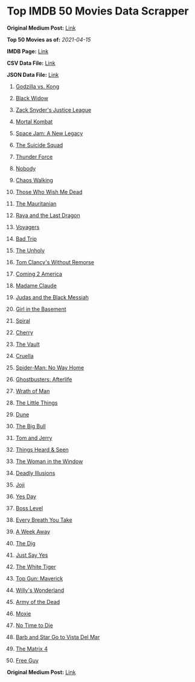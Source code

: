 # Top IMDB 50 Movies Data Scrapper

**Original Medium Post:** [Link](https://medium.com/@nishantsahoo/which-movie-should-i-watch-5c83a3c0f5b1) 

**Top 50 Movies as of:** _2021-04-15_

**IMDB Page:** [Link](http://www.imdb.com/search/title?release_date=2021,2021&title_type=feature)

**CSV Data File:** [Link](/Data/data.csv)

**JSON Data File:** [Link](/Data/data.json)

1. [Godzilla vs. Kong](https://www.imdb.com/title/tt5034838/?ref_=adv_li_tt)

2. [Black Widow](https://www.imdb.com/title/tt3480822/?ref_=adv_li_tt)

3. [Zack Snyder's Justice League](https://www.imdb.com/title/tt12361974/?ref_=adv_li_tt)

4. [Mortal Kombat](https://www.imdb.com/title/tt0293429/?ref_=adv_li_tt)

5. [Space Jam: A New Legacy](https://www.imdb.com/title/tt3554046/?ref_=adv_li_tt)

6. [The Suicide Squad](https://www.imdb.com/title/tt6334354/?ref_=adv_li_tt)

7. [Thunder Force](https://www.imdb.com/title/tt10121392/?ref_=adv_li_tt)

8. [Nobody](https://www.imdb.com/title/tt7888964/?ref_=adv_li_tt)

9. [Chaos Walking](https://www.imdb.com/title/tt2076822/?ref_=adv_li_tt)

10. [Those Who Wish Me Dead](https://www.imdb.com/title/tt3215824/?ref_=adv_li_tt)

11. [The Mauritanian](https://www.imdb.com/title/tt4761112/?ref_=adv_li_tt)

12. [Raya and the Last Dragon](https://www.imdb.com/title/tt5109280/?ref_=adv_li_tt)

13. [Voyagers](https://www.imdb.com/title/tt9664108/?ref_=adv_li_tt)

14. [Bad Trip](https://www.imdb.com/title/tt9684220/?ref_=adv_li_tt)

15. [The Unholy](https://www.imdb.com/title/tt9419056/?ref_=adv_li_tt)

16. [Tom Clancy's Without Remorse](https://www.imdb.com/title/tt0499097/?ref_=adv_li_tt)

17. [Coming 2 America](https://www.imdb.com/title/tt6802400/?ref_=adv_li_tt)

18. [Madame Claude](https://www.imdb.com/title/tt10307724/?ref_=adv_li_tt)

19. [Judas and the Black Messiah](https://www.imdb.com/title/tt9784798/?ref_=adv_li_tt)

20. [Girl in the Basement](https://www.imdb.com/title/tt13269536/?ref_=adv_li_tt)

21. [Spiral](https://www.imdb.com/title/tt10342730/?ref_=adv_li_tt)

22. [Cherry](https://www.imdb.com/title/tt9130508/?ref_=adv_li_tt)

23. [The Vault](https://www.imdb.com/title/tt9742794/?ref_=adv_li_tt)

24. [Cruella](https://www.imdb.com/title/tt3228774/?ref_=adv_li_tt)

25. [Spider-Man: No Way Home](https://www.imdb.com/title/tt10872600/?ref_=adv_li_tt)

26. [Ghostbusters: Afterlife](https://www.imdb.com/title/tt4513678/?ref_=adv_li_tt)

27. [Wrath of Man](https://www.imdb.com/title/tt11083552/?ref_=adv_li_tt)

28. [The Little Things](https://www.imdb.com/title/tt10016180/?ref_=adv_li_tt)

29. [Dune](https://www.imdb.com/title/tt1160419/?ref_=adv_li_tt)

30. [The Big Bull](https://www.imdb.com/title/tt9614452/?ref_=adv_li_tt)

31. [Tom and Jerry](https://www.imdb.com/title/tt1361336/?ref_=adv_li_tt)

32. [Things Heard & Seen](https://www.imdb.com/title/tt10962368/?ref_=adv_li_tt)

33. [The Woman in the Window](https://www.imdb.com/title/tt6111574/?ref_=adv_li_tt)

34. [Deadly Illusions](https://www.imdb.com/title/tt7897330/?ref_=adv_li_tt)

35. [Joji](https://www.imdb.com/title/tt13206926/?ref_=adv_li_tt)

36. [Yes Day](https://www.imdb.com/title/tt8521876/?ref_=adv_li_tt)

37. [Boss Level](https://www.imdb.com/title/tt7638348/?ref_=adv_li_tt)

38. [Every Breath You Take](https://www.imdb.com/title/tt2231874/?ref_=adv_li_tt)

39. [A Week Away](https://www.imdb.com/title/tt11388278/?ref_=adv_li_tt)

40. [The Dig](https://www.imdb.com/title/tt3661210/?ref_=adv_li_tt)

41. [Just Say Yes](https://www.imdb.com/title/tt12154638/?ref_=adv_li_tt)

42. [The White Tiger](https://www.imdb.com/title/tt6571548/?ref_=adv_li_tt)

43. [Top Gun: Maverick](https://www.imdb.com/title/tt1745960/?ref_=adv_li_tt)

44. [Willy's Wonderland](https://www.imdb.com/title/tt8114980/?ref_=adv_li_tt)

45. [Army of the Dead](https://www.imdb.com/title/tt0993840/?ref_=adv_li_tt)

46. [Moxie](https://www.imdb.com/title/tt6432466/?ref_=adv_li_tt)

47. [No Time to Die](https://www.imdb.com/title/tt2382320/?ref_=adv_li_tt)

48. [Barb and Star Go to Vista Del Mar](https://www.imdb.com/title/tt3797512/?ref_=adv_li_tt)

49. [The Matrix 4](https://www.imdb.com/title/tt10838180/?ref_=adv_li_tt)

50. [Free Guy](https://www.imdb.com/title/tt6264654/?ref_=adv_li_tt)

**Original Medium Post:** [Link](https://medium.com/@nishantsahoo/which-movie-should-i-watch-5c83a3c0f5b1) 
